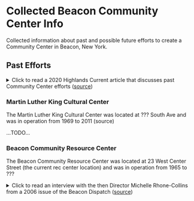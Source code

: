 # Collected Beacon Community Center Info

Collected information about past and possible future efforts to create a Community Center in Beacon, New York.

## Past Efforts

<details>
  <summary>
    Click to read a 2020 Highlands Current article that discusses past Community Center efforts (<a href="https://highlandscurrent.org/2020/11/27/reporters-notebook-does-beacon-need-a-community-center/">source</a>)
  </summary>

  <blockquote>

    <h4>Reporter’s Notebook: Does Beacon Need a Community Center?</h4>

    <h5><em>By Jeff Simms, Beacon Editor | November 27, 2020</em></h5>

    <p>
      The Beacon City Council next month is expected to adopt a 2021 budget that includes $22.2 million in general spending and keeps property taxes flat.
    </p>
    <p>
      Much of the dialogue over the proposal has focused on police spending, which, at $5.9 million, accounts for about 26 percent of city costs but will not increase substantially over 2020.
    </p>
    <p>
      During an hourlong public hearing on Nov. 16, most residents who spoke echoed a similar thought: Let’s spend less on policing and more on recreation, food distribution, internet access and other programs that would create a more equitable distribution of municipal services. (Parks and recreation, at about $762,000, accounts for 3 percent of general spending.)
    </p>
    <p>
      Throughout 2020, I’ve heard many residents say at City Council and school board meetings and other forums that a city-run, central facility — a recreation or community center — is something Beacon has needed for years.
    </p>
    <p>
      At the moment, a newly constructed facility would be a heavy lift for any municipality given the uncertainty over state aid because of the pandemic shutdown. But the city did once have two facilities — the Martin Luther King Cultural Center on South Avenue, from 1969 to 2011, and the Beacon Community Center, which operated for decades from what is now the Recreation Department building on West Center Street.
    </p>
    <p>
      However, neither facility was run by the city — the Martin Luther King center was a nonprofit and the Beacon Community Center leased space from the city, although the city at times supported both with grant funds, said Mark Price, the director of the Beacon Recreation Department.
    </p>
    <p>
      John Galloway Jr., a 2015 Beacon High School graduate who was appointed last month to fill a vacancy on the Beacon school board, has advocated a community center in part because he attended both facilities while growing up.
    </p>
    <p>
      “It was like home, man,” he said about the Beacon Community Center. “It instilled that mentorship that kids in Beacon really need. I still talk to my [BCC] counselors today.”
    </p>
    <p>
      Galloway said the center provided an afterschool program where counselors helped children with homework and played basketball or other games with them. On weekends, the center had boys’ and girls’ nights.
    </p>
    <p>
      “They touched every base,” he said. “Every Friday night you knew you were going to the BCC.”
    </p>
    <p>
      Barbara McCaskill, who worked at the MLK center from 2003 to 2006, said she was recruited by Eleanor Thompson, the first African American woman to serve on the Beacon City Council. McCaskill described similar programming, with homework help after school and exercise, plays and other group activities. Both centers offered summer programs, as well.
    </p>
    <p>
      Although the children and teens who visited the MLK center were mostly African American, McCaskill said the programming was all-inclusive. “We were adamant that it was for the entire community,” she said.
    </p>
    <p>
      The city has tried to fill some of the gaps left when the centers closed by establishing an afterschool program that’s in three of the Beacon district’s elementary schools and assuming management of the University Settlement site, now home of the summer Camp @ the Camp and the municipal pool, Price noted. All relatively recent, that represented a lot of growth for an agency that was barely a real city department when he started as a part-time employee in 2008. “It’s a long, slow slog uphill,” he said.
    </p>
    <p>
      While discussing the 2021 budget, members of the council have talked about holding “listening sessions” or creating surveys to assess the community’s recreation needs. “It’s about asking the questions and evaluating the resources we have,” said City Administrator Anthony Ruggiero.
    </p>
    <p>
      And while a new building would almost surely be cost-prohibitive, Mayor Lee Kyriacou has floated other options, such as expanded programming at the 50-acre University Settlement, the under-utilized Memorial Building on Main Street and even the Mase Hook and Ladder fire station (also on Main), a building that will one day be available as the city consolidates its firehouses.
    </p>
    <p>
      For years, Beacon officials debated whether (and where) to build a new, central fire station. “Thinking ‘only new’ is understandable,” Kyriacou said, “but what we have found is we can facilitate all our needs” by improving the Tompkins Hose station on South Avenue for less than half the cost of a new building.
    </p>
    <p>
      The same approach could be taken with a community center.
    </p>
    <p>
      “We have lots of opportunities to figure out how to leverage that,” he said. “If we do it effectively, we can make those dollars go a lot farther.”
    </p>

    <blockquote>

</details>

### Martin Luther King Cultural Center

The Martin Luther King Cultural Center was located at ??? South Ave and was in operation from 1969 to 2011 (source)


...TODO...

### Beacon Community Resource Center

The Beacon Community Resource Center was located at 23 West Center Street (the current rec center location) and was in operation from 1965 to ???

<details>
  <summary>
    Click to read an interview with the then Director Michelle Rhone-Collins from a 2006 issue of the Beacon Dispatch (<a href="https://beacon.blogs.com/beacon_dispatch/2006/10/beacon_voices_m.html">source</a>)
  </summary>

<h4>Beacon Voices: Michelle Rhone-Collins</h4>

<h5>Community Builder</h5>

<p>
<em>by Nell Timmer</em>
</p>
<p>
On a beautiful, early fall day I sat down in the playground of the Beacon Community Center to talk with Michelle Rhone-Collins, the new director, about the past, present and future of the center.
</p>
<p>
ET: So, you are the new director of the Beacon Community Center. What is this place?
</p>
<p>
MR-C: Well, it is a wonderful facility with different activities for, primarily, right now, young people—for their out-of-school time—and older adults. So, we are open every day after school for kids to come by and participate in some academic enrichment activities and some arts and recreational activities. And a couple of mornings a week there is time for older adults to come by and take yoga, exercise classes, art classes, and workshops.  Part of my work as the new director is to broaden the scope of programming so that we can include more activities for toddlers, parent support groups, especially for new parents. That was something that was very helpful for me as a new mother. I would also like to see some adult workshops in areas that folks are interested in, from budgeting to gift wrapping. And, some more comprehensive programming for teens as well.
</p>
<p>
ET: How long has the Beacon Community Center been in existence?
</p>
<p>
MR-C: It has been in existence for over 40 years, since 1965. Families have attended the BCC for generations yet there are many people who are not aware of its existence or its location. I want that to change and for people to see this as a really active resource for the community.
</p>
<p>
ET: I saw a sign on the door that there is a teen night on the second and fourth Fridays of the month. How is that attended?
</p>
<p>
MR-C:  Yes, we also have a drop in center for teens that meets from 7-11PM every other Friday in the evening and teen basketball programs on Wednesday and Thursday evenings from 6-9PM.  Actually, I have not seen the program in action yet. But, from what I understand groups of about 24 kids come in.  They have a safe place to hang out— unstructured chill time for them, with supervision. So, when I say more comprehensive programs I mean being able to offer them cultural programs that they will be interested in like utilizing the elements of Hip Hop ( rap, grafitti, breakdancing, and DJ’ing) as a way for them to express their thoughts about their world and their place in it. I would like to incorporate some academic enrichment for them as well so that they can prepare for their post secondary experiences. Maybe even having some male and female empowerment groups. So much is needed for teens in this community. The other day I was talking to a group of young people that were hanging out by the center and asking them what they might want to do in here. First they asked if there were any jobs available. When I let them know about age limits and funding limitations, they expressed that they just wanted something to do, even if it wasn’t paid.
</p>
<p>
ET: Are there rooms inside this facility that are geared toward different types of activities?
</p>
<p>
MR-C: There is an activity room and there is a recreation room. A lot of different activities can happen in those spaces, but there aren’t any studio spaces that are geared for more specific activity, which is one of the challenges actually, because when kids are finished with homework, they move on to something that is more fun---not that homework isn’t fun, of course---and there are still kids in the space working on homework. There’s not really a small, quiet space where those kids can be.  There are these great, big rooms, but not smaller activity rooms.
</p>
<p>
ET: So, the younger children that come for after-school programs are being helped with their homework as well as having some play time?
</p>
<p>
MR-C: Right, exactly. After they do their homework with our counselors who are primarily college students who are majoring in education and human services, they have scheduled activities including computer time, arts, dance, and time on the playground. They can also participate in yoga workshops, theater and acting classes, creative movement, violin lessons, and environmental education workshops offered by Stonykill Farms Education department and the Green Teens.
</p>
<p>
ET: And how late do the after-school programs run?
</p>
<p>
MR-C: The program is open from 3 to 6 p.m. every day.
</p>
<p>
ET: And is that something that is provided by the town or is it something provided on a fee basis?
</p>
<p>
MR-C: It is provided by the Community Center. We ask the parents to donate an amount for the program that helps to provide the supplies and the snacks. The Community Center is not a municipal facility; however, the City does provide some funding for some of its activities through the Recreation Department.
</p>
<p>
ET: And where does the additional funding for the Beacon Community Center come from?
</p>
<p>
MR-C: Funding comes from government grants and we receive some funding from the Dyson Foundation. Some of our activities are sponsored by the city through the Beacon Recreation Department. They actually sponsor the Teen Drop-In Center and some of the Senior Programs. And the rest is fees and family contributions. The donations are not extra, they are really integral to our programming needs. Another of my priorities is to increase the diversity of our funding including more foundation support so that we can offer high quality activities at a low or no cost.
</p>
<p>
ET: How many kids are involved in the after-school program?
</p>
<p>
MR-C: There are 63 kids involved in the after-school at the Community Center. We have between 50 and 60 children here on a daily basis for programs, so I would say it is a very well-attended program. And there is another after-school program that operates out of J.V. Forrestal Elementary School that has 15 children enrolled. I would love to beef up the enrollment over there because it is also a fantastic program with wonderful staff and activities.
</p>
<p>
ET: And is that pulling from all of the elementary schools and the middle school?
</p>
<p>
MR-C: The JV Forrestal program serves kids from Forrestal. The program at the Community Center draws from all the elementary schools. And it is open to middle school kids although we don’t have a lot of enrollment from middle school age children. The majority of kids are coming from South Avenue School because of its proximity. And we have kids coming not just from Beacon, but from neighboring communities.
</p>
<p>
ET: Do they all get bussed by their school?
</p>
<p>
MR-C: Exactly.
</p>
<p>
ET: So, I know you have only been here for a few weeks, but I am sure your brain must be spinning. What are your dreams for this place?
</p>
<p>
MR-C: Ah, dreams…one is wanting to beautify the space to make it look more welcoming. I feel like there are a lot of skilled folk in the community that could lend their expertise and very quickly make this place look different…more warm, more colorful. And also, in a creative way, be open to all the populations who could use it. So, comfy for a toddler to be in or for an adult to be in or for a group of teens to be in. And then, also, to having the artists in the community involved providing programming and services here so that there are a lot of things going on all the time. I would like to diversify our sources of funding so that we wouldn’t have to rely on fees or family donations so much. I would like to increase the visibility of the community center by offering more activities for all age groupings. I feel like there is, or there can be, a tension between old and new in Beacon. I would like the community center to really be a picture of Beacon’s vibrant community--a space where everyone in the community feels welcome, no matter how long you have been here. Basically, a place that everybody is happy to be at and utilize to its fullest capacity.
</p>
<p>
ET: Do you have any new programs in the works?
</p>
<p>
MR-C: Well, I am working on some ideas for some dramatic programming with Daphne Richards and Edwin Lee Gibson of Thespus Brown. I am excited about the prospect of an intergenerational project being developed with Daphne Richards has a that will include young women and older women in a performance of for colored girls who sing the blues when the rainbow is enuf by ntozake shange. The performers could be mothers and daughters or grandmothers and granddaughters, or all three generations. Edwin Lee Gibson (recipient of an Obie Award for his performance of Oedipus Rex in the Seven written by Beacon’s own Will Power) will be offering acting workshops for youth and adults.  We are not playing…there are some brilliant, talented and dedicated individuals who are already involved in providing programming here. Gwen Laster, an inspired violin player who has accompanied Aretha Franklin and Alicia Keys to name a few. Our dance instructor has been in several Broadway productions.  I have to name drop because I just feel that the kids are really lucky to be exposed to such skilled artists and instructors who are also great educators. The two don’t necessarily go hand in hand.
</p>
<p>
ET: Do you envision having performances here?
</p>
<p>
MR-C: Yes, absolutely. I would love to do that. I would love to showcase the work the kids are doing here by having them give performances or art exhibitions. I would also love to host performances and community events here. The more community celebrations the better!
</p>
<p>
ET: What are your ideas for getting the word out about this place? Do you currently send out a brochure about your programs through the schools?
</p>
<p>
MR-C:  What happens is that there are flyers sent out through the schools, but I would like to have more information out around town on the Main Street area, in the businesses that people visit. And I would like to develop a web-site as well. We don’t have anything on the web. I think that that would be very useful. We rely on flyers whenever we have an event. It would be nice to have a brochure for people to look at to see exactly what the scope of our programming is in one place.
</p>
<p>
ET: What do you need most here?
</p>
<p>
MR-C: Besides money, volunteers!! This place has a lot of great potential, but it can’t truly be a community center without community involvement. We could really use some hands-on help to implement some of the positive changes I think we can make.
</p>
<p>
ET: This playground is pretty quiet. It would be nice to come back here in a year and hear the sounds of a lot of little voices.
</p>
<p>
MR-C: I totally agree. I think the potential of this space is really amazing.
</p>

</details>
